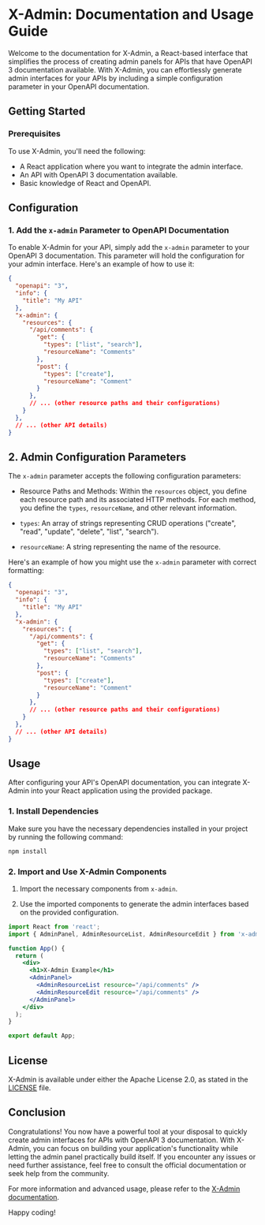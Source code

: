 # X-Admin: Documentation and Usage Guide

Welcome to the documentation for X-Admin, a React-based interface that simplifies the process of creating admin panels for APIs that have OpenAPI 3 documentation available. With X-Admin, you can effortlessly generate admin interfaces for your APIs by including a simple configuration parameter in your OpenAPI documentation.

## Getting Started

### Prerequisites

To use X-Admin, you'll need the following:

- A React application where you want to integrate the admin interface.
- An API with OpenAPI 3 documentation available.
- Basic knowledge of React and OpenAPI.

## Configuration

### 1. Add the `x-admin` Parameter to OpenAPI Documentation

To enable X-Admin for your API, simply add the `x-admin` parameter to your OpenAPI 3 documentation. This parameter will hold the configuration for your admin interface. Here's an example of how to use it:

```json
{
  "openapi": "3",
  "info": {
    "title": "My API"
  },
  "x-admin": {
    "resources": {
      "/api/comments": {
        "get": {
          "types": ["list", "search"],
          "resourceName": "Comments"
        },
        "post": {
          "types": ["create"],
          "resourceName": "Comment"
        }
      },
      // ... (other resource paths and their configurations)
    }
  },
  // ... (other API details)
} 
```

## 2. Admin Configuration Parameters

The `x-admin` parameter accepts the following configuration parameters:

- Resource Paths and Methods: Within the `resources` object, you define each resource path and its associated HTTP methods. For each method, you define the `types`, `resourceName`, and other relevant information.

- `types`: An array of strings representing CRUD operations ("create", "read", "update", "delete", "list", "search").

- `resourceName`: A string representing the name of the resource.

Here's an example of how you might use the `x-admin` parameter with correct formatting:

```json
{
  "openapi": "3",
  "info": {
    "title": "My API"
  },
  "x-admin": {
    "resources": {
      "/api/comments": {
        "get": {
          "types": ["list", "search"],
          "resourceName": "Comments"
        },
        "post": {
          "types": ["create"],
          "resourceName": "Comment"
        }
      },
      // ... (other resource paths and their configurations)
    }
  },
  // ... (other API details)
}
```

## Usage

After configuring your API's OpenAPI documentation, you can integrate X-Admin into your React application using the provided package.

### 1. Install Dependencies

Make sure you have the necessary dependencies installed in your project by running the following command:

```bash
npm install
```

### 2. Import and Use X-Admin Components

1. Import the necessary components from `x-admin`.

2. Use the imported components to generate the admin interfaces based on the provided configuration.

```jsx
import React from 'react';
import { AdminPanel, AdminResourceList, AdminResourceEdit } from 'x-admin';

function App() {
  return (
    <div>
      <h1>X-Admin Example</h1>
      <AdminPanel>
        <AdminResourceList resource="/api/comments" />
        <AdminResourceEdit resource="/api/comments" />
      </AdminPanel>
    </div>
  );
}

export default App;
```

## License

X-Admin is available under either the Apache License 2.0, as stated in the [LICENSE](https://raw.githubusercontent.com/cogup/x-admin/main/LICENSE) file.

## Conclusion

Congratulations! You now have a powerful tool at your disposal to quickly create admin interfaces for APIs with OpenAPI 3 documentation. With X-Admin, you can focus on building your application's functionality while letting the admin panel practically build itself. If you encounter any issues or need further assistance, feel free to consult the official documentation or seek help from the community.

For more information and advanced usage, please refer to the [X-Admin documentation](https://github.com/cogup/x-admin).

Happy coding!
